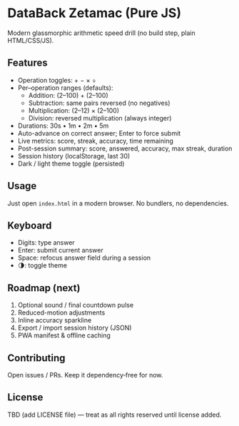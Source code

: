 # DataBack Zetamac (Pure JS)

Modern glassmorphic arithmetic speed drill (no build step, plain HTML/CSS/JS).

## Features
* Operation toggles: + − × ÷
* Per–operation ranges (defaults):
	* Addition: (2–100) + (2–100)
	* Subtraction: same pairs reversed (no negatives)
	* Multiplication: (2–12) × (2–100)
	* Division: reversed multiplication (always integer)
* Durations: 30s • 1m • 2m • 5m
* Auto-advance on correct answer; Enter to force submit
* Live metrics: score, streak, accuracy, time remaining
* Post-session summary: score, answered, accuracy, max streak, duration
* Session history (localStorage, last 30)
* Dark / light theme toggle (persisted)

## Usage
Just open `index.html` in a modern browser. No bundlers, no dependencies.

## Keyboard
* Digits: type answer
* Enter: submit current answer
* Space: refocus answer field during a session
* 🌗: toggle theme

## Roadmap (next)
1. Optional sound / final countdown pulse
2. Reduced-motion adjustments
3. Inline accuracy sparkline
4. Export / import session history (JSON)
5. PWA manifest & offline caching

## Contributing
Open issues / PRs. Keep it dependency‑free for now.

## License
TBD (add LICENSE file) — treat as all rights reserved until license added.
